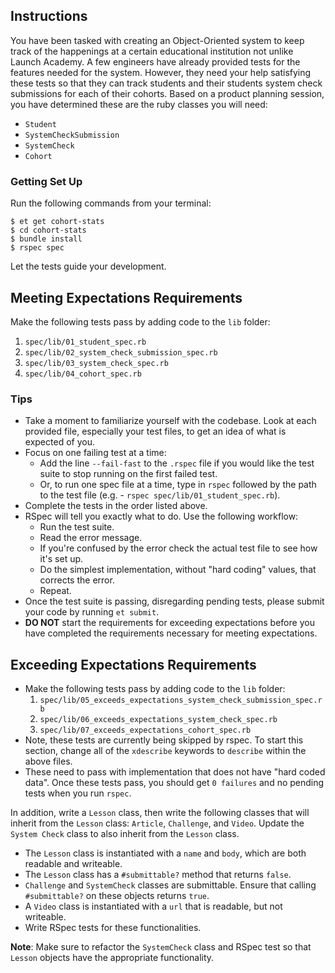 ## Instructions

You have been tasked with creating an Object-Oriented system to keep track of
the happenings at a certain educational institution not unlike Launch Academy. A few engineers have already provided tests for the features needed for the system. However, they need your help satisfying these tests so that they can track students and their students system check submissions for each of their cohorts. Based on a product planning session, you have determined these are the ruby classes you will need:

* `Student`
* `SystemCheckSubmission`
* `SystemCheck`
* `Cohort`

### Getting Set Up

Run the following commands from your terminal:

```
$ et get cohort-stats
$ cd cohort-stats
$ bundle install
$ rspec spec
```

Let the tests guide your development.

## Meeting Expectations Requirements

Make the following tests pass by adding code to the `lib` folder:

1. `spec/lib/01_student_spec.rb`
2. `spec/lib/02_system_check_submission_spec.rb`
3. `spec/lib/03_system_check_spec.rb`
4. `spec/lib/04_cohort_spec.rb`


### Tips

* Take a moment to familiarize yourself with the codebase. Look at each provided file, especially your test files, to get an idea of what is expected of you.
* Focus on one failing test at a time:
  - Add the line `--fail-fast` to the `.rspec` file if you would like the test suite to stop running on the first failed test.
  - Or, to run one spec file at a time, type in `rspec` followed by the path to the test file (e.g. - `rspec spec/lib/01_student_spec.rb`).
* Complete the tests in the order listed above.
* RSpec will tell you exactly what to do. Use the following workflow:
  - Run the test suite.
  - Read the error message.
  - If you're confused by the error check the actual test file to see how it's set up.
  - Do the simplest implementation, without "hard coding" values, that corrects the error.
  - Repeat.
* Once the test suite is passing, disregarding pending tests, please submit your code by running `et submit`.
* **DO NOT** start the requirements for exceeding expectations before you have completed the requirements necessary for meeting expectations.

## Exceeding Expectations Requirements

* Make the following tests pass by adding code to the `lib` folder:
    1. `spec/lib/05_exceeds_expectations_system_check_submission_spec.rb`
    2. `spec/lib/06_exceeds_expectations_system_check_spec.rb`
    3. `spec/lib/07_exceeds_expectations_cohort_spec.rb`
* Note, these tests are currently being skipped by rspec. To start this section, change all of the `xdescribe` keywords to `describe` within the above files.
* These need to pass with implementation that does not have "hard coded data". Once these tests pass, you should get `0 failures` and no pending tests when you run `rspec`.

In addition, write a `Lesson` class, then write the following classes that will inherit from the `Lesson` class: `Article`, `Challenge`, and `Video`. Update the `System Check` class to also inherit from the `Lesson` class.

* The `Lesson` class is instantiated with a `name` and `body`, which are both readable and writeable.
* The `Lesson` class has a `#submittable?` method that returns `false`.
* `Challenge` and `SystemCheck` classes are submittable. Ensure that calling `#submittable?` on these objects returns `true`.
* A `Video` class is instantiated with a `url` that is readable, but not writeable.
* Write RSpec tests for these functionalities.

__Note__: Make sure to refactor the `SystemCheck` class and RSpec test so that `Lesson` objects have the appropriate functionality.
